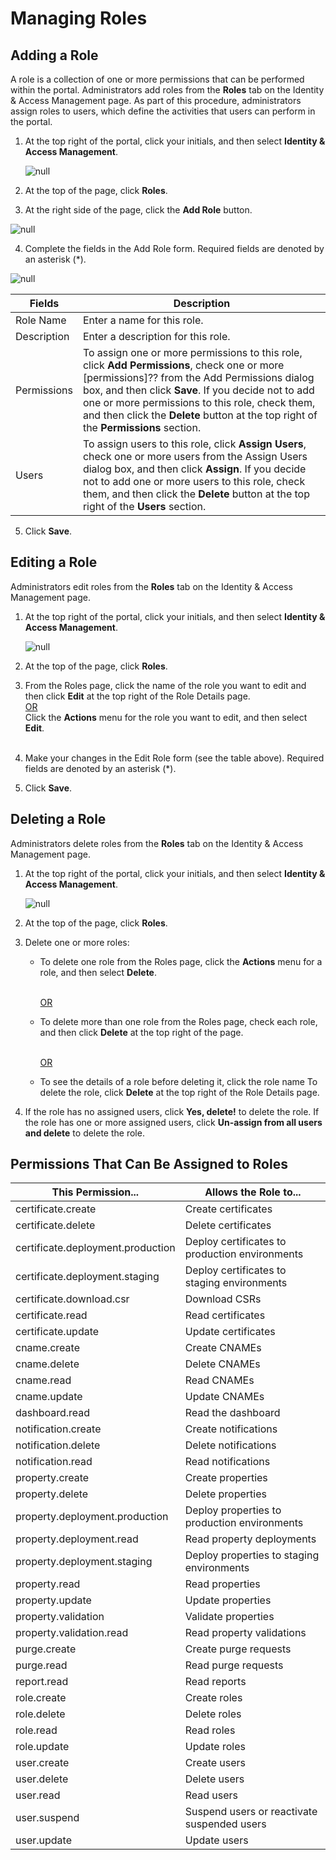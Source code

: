 # Managing Roles
## Adding a Role

A role is a collection of one or more permissions that can be performed within the portal. Administrators add roles from the **Roles** tab on the Identity & Access Management page. As part of this procedure, administrators assign roles to users, which define the activities that users can perform in the portal.

1. At the top right of the portal, click your initials, and then select **Identity & Access Management**.

    ![null](</docs/resources/images/Selecting the Identity and Access Management Page.png>)

2. At the top of the page, click **Roles**. 
3. At the right side of the page, click the **Add Role** button.

![null](</docs/resources/images/Add Role Button.png>)

4. Complete the fields in the Add Role form. Required fields are denoted by an asterisk (\*).

![null](</docs/resources/images/Add Role Form.png>)

| **Fields**           | **Description**                   |
|     ---------------- |---------------------------------- |
| Role Name            | Enter a name for this role.       |
| Description          | Enter a description for this role.|
| Permissions          | To assign one or more permissions to this role, click **Add Permissions**, check one or more [permissions]?? from the Add Permissions dialog box, and then click **Save**. If you decide not to add one or more permissions to this role, check them, and then click the **Delete** button at the top right of the **Permissions** section.|
| Users                | To assign users to this role, click **Assign Users**, check one or more users from the Assign Users dialog box, and then click **Assign**. If you decide not to add one or more users to this role, check them, and then click the **Delete** button at the top right of the **Users** section.               |

5. Click **Save**.


## Editing a Role

Administrators edit roles from the **Roles** tab on the Identity & Access Management page.

1. At the top right of the portal, click your initials, and then select **Identity & Access Management**.

    ![null](</docs/resources/images/Selecting the Identity and Access Management Page.png>)

2. At the top of the page, click **Roles**.
3. From the Roles page, click the name of the role you want to edit and then click **Edit** at the top right of the Role Details page.<br>
    <u>OR</u><br>
    Click the **Actions** menu for the role you want to edit, and then select **Edit**.<br><br>

4. Make your changes in the Edit Role form (see the table above). Required fields are denoted by an asterisk (\*).

1. Click **Save**.

## Deleting a Role

Administrators delete roles from the **Roles** tab on the Identity & Access Management page.

1. At the top right of the portal, click your initials, and then select **Identity & Access Management**.

    ![null](</docs/resources/images/Selecting the Identity and Access Management Page.png>)

2. At the top of the page, click **Roles**.

3. Delete one or more roles:<br>

<ul><ul><li>To delete one role from the Roles page, click the <strong>Actions</strong> menu for a role, and then select <strong>Delete</strong>.</ul><br>

<ul><u>OR</u></ul></ul>

<ul><ul><li>To delete more than one role from the Roles page, check each role, and then click <strong>Delete</strong> at the top right of the page.</ul><br>

<ul><u>OR</u></ul></ul>

<ul><ul><li>To see the details of a role before deleting it, click the role name To delete the role, click <strong>Delete</strong> at the top right of the Role Details page.</ul></ul>

4. If the role has no assigned users, click **Yes, delete!** to delete the role. If the role has one or more assigned users, click **Un-assign from all users and delete** to delete the role.

## Permissions That Can Be Assigned to Roles

| **This Permission...**                         | Allows the Role to...|
| ---------------------------------------------- | ---------------------- |
| certificate.create                             | Create certificates    |
| certificate.delete                             | Delete certificates    |
| certificate.deployment.production              | Deploy certificates to production environments |
| certificate.deployment.staging                 | Deploy certificates to staging environments    |
| certificate.download.csr                       | Download CSRs          |
| certificate.read                               | Read certificates      |
| certificate.update                             | Update certificates    |
| cname.create                                   | Create CNAMEs          |
| cname.delete                                   | Delete CNAMEs          |
| cname.read                                     | Read CNAMEs            |
| cname.update                                   | Update CNAMEs          |
| dashboard.read                                 | Read the dashboard     |
| notification.create                            | Create notifications   |
| notification.delete                            | Delete notifications   |
| notification.read                              | Read notifications     |
| property.create                                | Create properties      |
| property.delete                                | Delete properties      |
| property.deployment.production                 | Deploy properties to production environments   |
| property.deployment.read                       | Read property deployments |
| property.deployment.staging                    | Deploy properties to staging environments      |
| property.read                                  | Read properties        |
| property.update                                | Update properties      |
| property.validation                            | Validate properties    |
| property.validation.read                       | Read property validations  |
| purge.create                                   | Create purge requests  |
| purge.read                                     | Read purge requests    |
| report.read                                    | Read reports           |
| role.create                                    | Create roles           |
| role.delete                                    | Delete roles           |
| role.read                                      | Read roles             |
| role.update                                    | Update roles           |
| user.create                                    | Create users           |
| user.delete                                    | Delete users           |
| user.read                                      | Read users             |
| user.suspend                                   | Suspend users or reactivate suspended users  |
| user.update                                    | Update users           |

